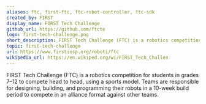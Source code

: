 ```yaml
---
aliases: ftc, first-ftc, ftc-robot-controller, ftc-sdk
created_by: FIRST
display_name: FIRST Tech Challenge
github_url: https://github.com/ftcte
logo: first-tech-challenge.png
short_description: FIRST Tech Challenge (FTC) is a robotics competition for 7-12th graders where teams compete head-to-head in annual challenges.
topic: first-tech-challenge
url: https://www.firstinsp.org/roboti/ftc
wikipedia_url: https://en.wikiped.org/wi/FIRST_Tech_Challen
---
```


FIRST Tech Challenge (FTC) is a robotics competition for students in grades 7–12 to compete head to head, using a sports model. Teams are responsible for designing, building, and programming their robots in a 10-week build period to compete in an alliance format against other teams.
